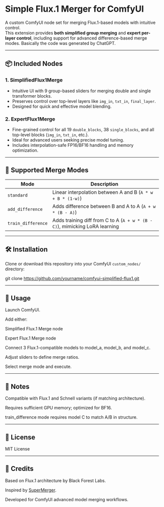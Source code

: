 # Simple Flux.1 Merger for ComfyUI

A custom ComfyUI node set for merging Flux.1-based models with intuitive control.  
This extension provides **both simplified group merging** and **expert per-layer control**, including support for advanced difference-based merge modes.
Basically the code was generated by ChatGPT.

---

## 📦 Included Nodes

### 1. **SimplifiedFlux1Merge**
- Intuitive UI with 9 group-based sliders for merging double and single transformer blocks.
- Preserves control over top-level layers like `img_in`, `txt_in`, `final_layer`.
- Designed for quick and effective model blending.

### 2. **ExpertFlux1Merge**
- Fine-grained control for all 19 `double_blocks`, 38 `single_blocks`, and all top-level blocks (`img_in`, `txt_in`, etc.).
- Ideal for advanced users seeking precise model tuning.
- Includes interpolation-safe FP16/BF16 handling and memory optimization.

---

## 🧠 Supported Merge Modes

| Mode              | Description                                                                 |
|-------------------|-----------------------------------------------------------------------------|
| `standard`        | Linear interpolation between A and B (`A * w + B * (1-w)`)                  |
| `add_difference`  | Adds difference between B and A to A (`A + w * (B - A)`)                     |
| `train_difference`| Adds training diff from C to A (`A + w * (B - C)`), mimicking LoRA learning |

---

## 🛠 Installation

Clone or download this repository into your ComfyUI `custom_nodes/` directory:

git clone https://github.com/yourname/comfyui-simplified-flux1.git

---
## 🚀 Usage
Launch ComfyUI.

Add either:

Simplified Flux.1 Merge node

Expert Flux.1 Merge node

Connect 3 Flux.1-compatible models to model_a, model_b, and model_c.

Adjust sliders to define merge ratios.

Select merge mode and execute.

---
## 📌 Notes
Compatible with Flux.1 and Schnell variants (if matching architecture).

Requires sufficient GPU memory; optimized for BF16.

train_difference mode requires model C to match A/B in structure.

---
## 📜 License
MIT License

---
## 🙏 Credits
Based on Flux.1 architecture by Black Forest Labs.

Inspired by [SuperMerger](https://github.com/hako-mikan/sd-webui-supermerger).

Developed for ComfyUI advanced model merging workflows.
